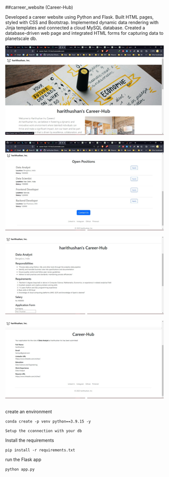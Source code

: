 ##carreer_website (Career-Hub)

Developed a career website using Python and Flask. Built HTML pages, styled with CSS and Bootstrap. Implemented dynamic data rendering
with Jinja templates and connected a cloud MySQL database. Created a  database-driven web page
and integrated HTML forms for capturing data to planetscale db.

![Home Page](https://github.com/harithushan/career_website_v2/blob/main/static/readme_img/home.jpg)
<br><br>
![Job Lists](https://github.com/harithushan/career_website_v2/blob/main/static/readme_img/job_list.jpg)
<br><br>
![Job Description with form](https://github.com/harithushan/career_website_v2/blob/main/static/readme_img/job.jpg)
<br><br>
![Submission](https://github.com/harithushan/career_website_v2/blob/main/static/readme_img/submition.jpg)
<br><br>

create an environment
```
conda create -p venv python==3.9.15 -y
```

```
Setup the cconnection with your db 
```

Install the requirements
```
pip install -r requirements.txt
```
run the Flask app
```
python app.py
```



